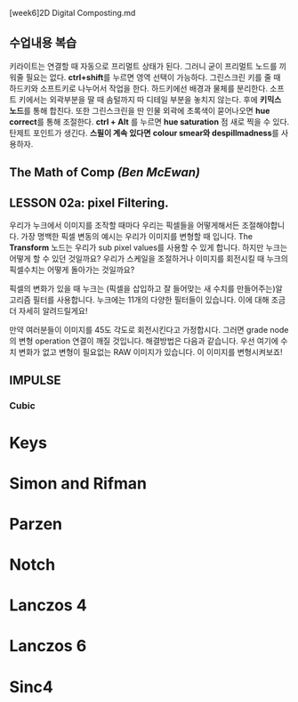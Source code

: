 [week6]2D Digital Composting.md

수업내용 복습
-------------
 키라이트는 연결할 때 자동으로 프리멀트 상태가 된다. 그러니 굳이 프리멀트 노드를 끼워줄 필요는 없다. **ctrl+shift**를 누르면 영역 선택이 가능하다. 그린스크린 키를 줄 때 하드키와 소프트키로 나누어서 작업을 한다. 하드키에선 배경과 물체를 분리한다. 소프트 키에서는 외곽부분을 딸 때 솜털까지 따 디테일 부분을 놓치지 않는다. 후에 **키믹스 노드**를 통해 합친다. 또한 그린스크린을 딴 인물 외곽에 초록색이 묻어나오면 **hue correct**를 통해 조절한다. **ctrl + Alt** 를 누르면 **hue saturation** 점 새로 찍을 수 있다. 탄제트 포인트가 생긴다. **스필이 계속 있다면** **colour smear와 despillmadness**를 사용하자.

The Math of Comp *(Ben McEwan)*
-------------
## LESSON 02a: pixel Filtering.

우리가 누크에서 이미지를 조작할 때마다 우리는 픽셀들을 어떻게해서든 조절해야합니다. 가장 명백한 픽셀 변동의 예시는 우리가 이미지를 변형할 때 입니다. The **Transform** 노드는 우리가 sub pixel values를 사용할 수 있게 합니다. 하지만 누크는 어떻게 할 수 있던 것일까요? 우리가 스케일을 조절하거나 이미지를 회전시킬 때 누크의 픽셀수치는 어떻게 돌아가는 것일까요? 

픽셀의 변화가 있을 때 누크는 (픽셀을 삽입하고 잘 들어맞는 새 수치를 만들어주는)알고리즘 필터를 사용합니다. 누크에는 11개의 다양한 필터들이 있습니다. 이에 대해 조금 더 자세히 알려드릴게요!

 만약 여러분들이 이미지를 45도 각도로 회전시킨다고 가정합시다. 그러면 grade node의 변형 operation 연결이 깨질 것입니다. 해결방법은 다음과 같습니다. 우선 여기에 수치 변화가 없고 변형이 필요없는 RAW 이미지가 있습니다. 이 이미지를 변형시켜보죠! 
 
## IMPULSE

### Cubic

# Keys

# Simon and Rifman

# Parzen

# Notch

# Lanczos 4

# Lanczos 6

# Sinc4

